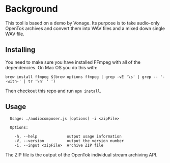 # Background
This tool is based on a demo by Vonage. Its purpose is to take audio-only OpenTok archives and convert them into WAV files and a mixed down single WAV file.


## Installing

You need to make sure you have installed FFmpeg with all of the dependencies. On Mac OS you do this with:

`brew install ffmpeg $(brew options ffmpeg | grep -vE '\s' | grep -- '--with-' | tr '\n' ' ')`

Then checkout this repo and run `npm install`.

## Usage

```
  Usage: ./audiocomposer.js [options] -i <zipFile>

  Options:

    -h, --help             output usage information
    -V, --version          output the version number
    -i, --input <zipFile>  Archive ZIP file
```

The ZIP file is the output of the OpenTok individual stream archiving API.
